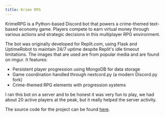 ```yaml
---
title: Krime RPG
---
```


KrimeRPG is a Python-based Discord bot that powers a crime-themed text-based economy game. Players compete to earn virtual money through various actions and strategic decisions in this multiplayer RPG environment.

The bot was originally developed for Replit.com, using Flask and UptimeRobot to maintain 24/7 uptime despite Replit's idle timeout limitations. The images that are used are from popular media and are found on imgur. It features:

- Persistent player progression using MongoDB for data storage
- Game coordination handled through nextcord.py (a modern Discord.py fork)
- Crime-themed RPG elements with progression systems

I ran this bot on a server and to be honest it was very fun to play, we had about 20 active players at the peak, but it really helped the server activity. 

The source code for the project can be found [here](https://github.com/f-vojnovski/KrimeRPG).
